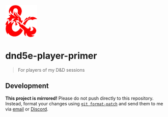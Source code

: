 <img src="source/_assets/images/pp.png" alt="Player Primer" width="100px"/>

# dnd5e-player-primer

> For players of my D&D sessions

## Development

**This project is mirrored!** Please do not push directly to this repository. Instead, format your changes using [`git format-patch`](https://git-scm.com/docs/git-format-patch) and send them to me via [email](mailto:git@zue.dev) or [Discord](https://discord.com/users/723361818940276736).
